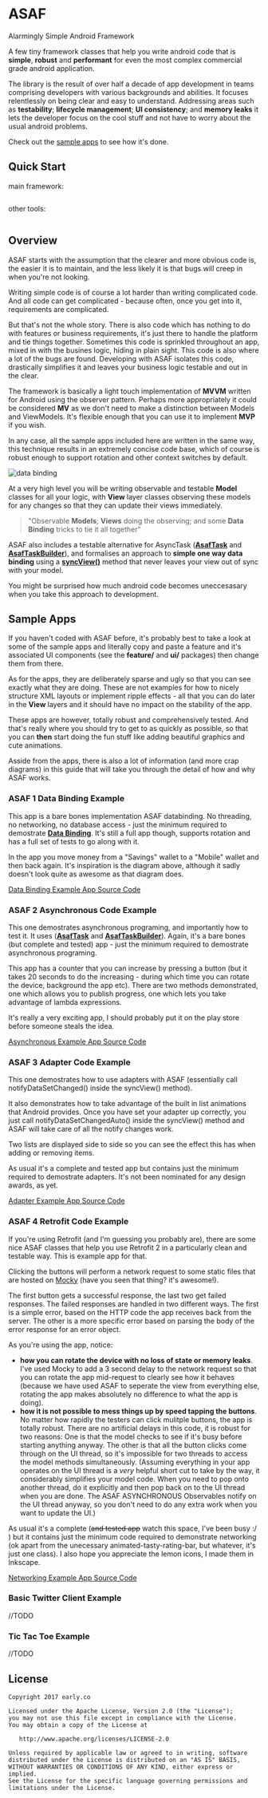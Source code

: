 # ASAF
Alarmingly Simple Android Framework

A few tiny framework classes that help you write android code that is **simple**, **robust** and **performant** for even the most complex commercial grade android application.

The library is the result of over half a decade of app development in teams comprising developers with various backgrounds and abilities. It focuses relentlessly on being clear and easy to understand. Addressing areas such as **testability**; **lifecycle management**; **UI consistency**; and **memory leaks** it lets the developer focus on the cool stuff and not have to worry about the usual android problems.

Check out the [sample apps](#sample-apps) to see how it's done.


## Quick Start

main framework:
``` compile (group: 'co.early.asaf', name: 'asaf-core', version: '0.9.20', ext: 'aar')
```

other tools:
``` compile (group: 'co.early.asaf', name: 'asaf-retrofit', version: '0.9.20', ext: 'aar')
```



## Overview

ASAF starts with the assumption that the clearer and more obvious code is, the easier it is to maintain, and the less likely it is that bugs will creep in when you're not looking.

Writing simple code is of course a lot harder than writing complicated code. And all code can get complicated - because often, once you get into it, requirements are complicated.

But that's not the whole story. There is also code which has nothing to do with features or business requirements, it's just there to handle the platform and tie things together. Sometimes this code is sprinkled throughout an app, mixed in with the busines logic, hiding in plain sight. This code is also where a lot of the bugs are found. Developing with ASAF isolates this code, drastically simplifies it and leaves your business logic testable and out in the clear.

The framework is basically a light touch implementation of **MVVM** written for Android using the observer pattern. Perhaps more appropriately it could be considered **MV** as we don't need to make a distinction between Models and ViewModels. It's flexible enough that you can use it to implement **MVP** if you wish.

In any case, all the sample apps included here are written in the same way, this technique results in an extremely concise code base, which of course is robust enough to support rotation and other context switches by default.


![data binding](img/data-binding.png)


At a very high level you will be writing observable and testable **Model** classes for all your logic, with **View** layer classes observing these models for any changes so that they can update their views immediately.

> "Observable **Models**; **Views** doing the observing; and some **Data Binding** tricks to tie it all together"

ASAF also includes a testable alternative for AsyncTask ([**AsafTask**](/asaf-project/04-more.html#asaftask) and [**AsafTaskBuilder**](/asaf-project/04-more.html#asaftaskbuilder)), and formalises an approach to **simple one way data binding** using a [**syncView()**](/asaf-project/03-databinding.html#syncview) method that never leaves your view out of sync with your model.

You might be surprised how much android code becomes uneccesasary when you take this approach to development.

## Sample Apps

If you haven't coded with ASAF before, it's probably best to take a look at some of the  sample apps and literally copy and paste a feature and it's associated UI components (see the **feature/** and **ui/** packages) then change them from there.

As for the apps, they are deliberately sparse and ugly so that you can see exactly what they are doing. These are not examples for how to nicely structure XML layouts or implement ripple effects - all that you can do later in the **View** layers and it should have no impact on the stability of the app.

These apps are however, totally robust and comprehensively tested. And that's really where you should try to get to as quickly as possible, so that you can **then** start doing the fun stuff like adding beautiful graphics and cute animations.

Asside from the apps, there is also a lot of information (and more crap diagrams) in this guide that will take you through the detail of how and why ASAF works.


### ASAF 1 Data Binding Example
This app is a bare bones implementation ASAF databinding. No threading, no networking, no database access - just the minimum required to demostrate [**Data Binding**](/03-databinding.html). It's still a full app though, supports rotation and has a full set of tests to go along with it.

In the app you move money from a "Savings" wallet to a "Mobile" wallet and then back again. It's inspiration is the diagram above, although it sadly doesn't look quite as awesome as that diagram does.

[Data Binding Example App Source Code](https://github.com/erdo/asaf-project/tree/master/exampledatabinding)


### ASAF 2 Asynchronous Code Example
This one demostrates asynchronous programing, and importantly how to test it. It uses ([**AsafTask**](/asaf-project/04-more.html#asaftask) and [**AsafTaskBuilder**](/asaf-project/04-more.html#asaftaskbuilder)). Again, it's a bare bones (but complete and tested) app - just the minimum required to demostrate asynchronous programing.

This app has a counter that you can increase by pressing a button (but it takes 20 seconds to do the increasing - during which time you can rotate the device, background the app etc). There are two methods demonstrated, one which allows you to publish progress, one which lets you take advantage of lambda expressions.

It's really a very exciting app, I should probably put it on the play store before someone steals the idea.

[Asynchronous Example App Source Code](https://github.com/erdo/asaf-project/tree/master/examplethreading)


### ASAF 3 Adapter Code Example

This one demostrates how to use adapters with ASAF (essentially call notifyDataSetChanged() inside the syncView() method).

It also demonstrates how to take advantage of the built in list animations that Android provides. Once you have set your adapter up correctly, you just call notifyDataSetChangedAuto() inside the syncView() method and ASAF will take care of all the notify changes work.

Two lists are displayed side to side so you can see the effect this has when adding or removing items.

As usual it's a complete and tested app but contains just the minimum required to demostrate adapters. It's not been nominated for any design awards, as yet.

[Adapter Example App Source Code](https://github.com/erdo/asaf-project/tree/master/exampleadapters)


### ASAF 4 Retrofit Code Example

If you're using Retrofit (and I'm guessing you probably are), there are some nice ASAF classes that help you use Retrofit 2 in a particularly clean and testable way. This is example app for that.

Clicking the buttons will perform a network request to some static files that are hosted on [Mocky](https://www.mocky.io/) (have you seen that thing? it's awesome!).

The first button gets a successful response, the last two get failed responses. The failed responses are handled in two different ways. The first is a simple error, based on the HTTP code the app receives back from the server. The other is a more specific error based on parsing the body of the error response for an error object.

As you're using the app, notice:

- **how you can rotate the device with no loss of state or memory leaks**. I've used Mocky to add a 3 second delay to the network request so that you can rotate the app mid-request to clearly see how it behaves (because we have used ASAF to seperate the view from everything else, rotating the app makes absolutely no difference to what the app is doing).
- **how it is not possible to mess things up by speed tapping the buttons**. No matter how rapidly the testers can click mulitple buttons, the app is totally robust. There are no artificial delays in this code, it is robust for two reasons: One is that the model checks to see if it's busy before starting anything anyway. The other is that all the button clicks come through on the UI thread, so it's impossible for two threads to access the model methods simultaneously. (Assuming everything in your app operates on the UI thread is a *very* helpful short cut to take by the way, it considerably simplifies your model code. When you need to pop onto another thread, do it explicitly and then pop back on to the UI thread when you are done. The ASAF ASYNCHRONOUS Observables notify on the UI thread anyway, so you don't need to do any extra work when you want to update the UI.)

As usual it's a complete (~~and tested app~~ watch this space, I've been busy :/ ) but it contains just the minimum code required to demonstrate networking (ok apart from the unecessary animated-tasty-rating-bar, but whatever, it's just one class). I also hope you appreciate the lemon icons, I made them in Inkscape.

[Networking Example App Source Code](https://github.com/erdo/asaf-project/tree/master/exampleretrofit)



### Basic Twitter Client Example

//TODO


### Tic Tac Toe Example

//TODO



License
-------

    Copyright 2017 early.co

    Licensed under the Apache License, Version 2.0 (the "License");
    you may not use this file except in compliance with the License.
    You may obtain a copy of the License at

       http://www.apache.org/licenses/LICENSE-2.0

    Unless required by applicable law or agreed to in writing, software
    distributed under the License is distributed on an "AS IS" BASIS,
    WITHOUT WARRANTIES OR CONDITIONS OF ANY KIND, either express or implied.
    See the License for the specific language governing permissions and
    limitations under the License.

